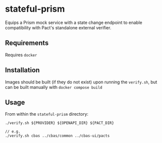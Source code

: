 # stateful-prism

Equips a Prism mock service with a state change endpoint to enable compatibility with Pact's standalone external verifier.

## Requirements
Requires `docker`

## Installation
Images should be built (if they do not exist) upon running the `verify.sh`, but can be built manually with `docker compose build`

## Usage
From within the `stateful-prism` directory:

```
./verify.sh ${PROVIDER} ${OPENAPI_DIR} ${PACT_DIR}

// e.g.
./verify.sh cbas ../cbas/common ../cbas-ui/pacts
```
